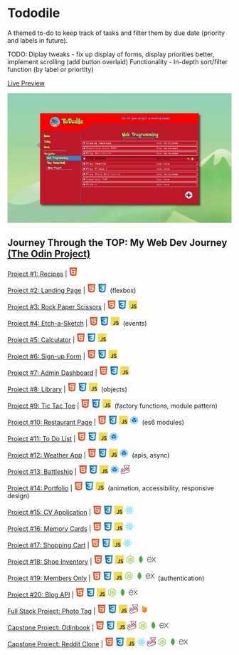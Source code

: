 # Tododile

A themed to-do to keep track of tasks and filter them by due date (priority and labels in future).

TODO:
Diplay tweaks - fix up display of forms, display priorities better, implement scrolling (add button overlaid)
Functionality - In-depth sort/filter function (by label or priortity)

[Live Preview](https://bchung54.github.io/todo-list/)

![screenshot](./screenshot.png)

## Journey Through the TOP: My Web Dev Journey [(The Odin Project)](https://theodinproject.com/)

<p>
    <a href="https://github.com/bchung54/odin-recipes">Project #1: Recipes</a>
    |
    <img src="https://raw.githubusercontent.com/devicons/devicon/master/icons/html5/html5-original.svg" alt="html5" title="html5" width="20" height="20"/>
</p>
<p>
    <a href="https://github.com/bchung54/landing-page">Project #2: Landing Page</a>
    <span>|</span>
    <img src="https://raw.githubusercontent.com/devicons/devicon/master/icons/html5/html5-original.svg" alt="html5" title="html5" width="20" height="20"/>
    <img src="https://raw.githubusercontent.com/devicons/devicon/master/icons/css3/css3-original.svg" alt="css3" title="css3" width="20" height="20"/>
    <span style="margin-left:.25rem">(flexbox)</span>
</p>
<p>
    <a href="https://github.com/bchung54/rockpaperscissors">Project #3: Rock Paper Scissors</a>
    <span>|</span>
    <img src="https://raw.githubusercontent.com/devicons/devicon/master/icons/html5/html5-original.svg" alt="html5" title="html5" width="20" height="20"/>
    <img src="https://raw.githubusercontent.com/devicons/devicon/master/icons/css3/css3-original.svg" alt="css3" title="css3" width="20" height="20"/>
    <img src="https://raw.githubusercontent.com/devicons/devicon/master/icons/javascript/javascript-original.svg" alt="javascript" title="javascript" width="20" height="20"/>
</p>
<p>
    <a href="https://github.com/bchung54/etch-a-sketch">Project #4: Etch-a-Sketch</a>
    <span>|</span>
    <img src="https://raw.githubusercontent.com/devicons/devicon/master/icons/html5/html5-original.svg" alt="html5" title="html5" width="20" height="20"/>
    <img src="https://raw.githubusercontent.com/devicons/devicon/master/icons/css3/css3-original.svg" alt="css3" title="css3" width="20" height="20"/>
    <img src="https://raw.githubusercontent.com/devicons/devicon/master/icons/javascript/javascript-original.svg" alt="javascript" title="javascript" width="20" height="20"/>
    <span style="margin-left:.25rem">(events)</span>
</p>
<p>
    <a href="https://github.com/bchung54/calc-project">Project #5: Calculator</a>
    <span>|</span>
    <img src="https://raw.githubusercontent.com/devicons/devicon/master/icons/html5/html5-original.svg" alt="html5" title="html5" width="20" height="20"/>
    <img src="https://raw.githubusercontent.com/devicons/devicon/master/icons/css3/css3-original.svg" alt="css3" title="css3" width="20" height="20"/>
    <img src="https://raw.githubusercontent.com/devicons/devicon/master/icons/javascript/javascript-original.svg" alt="javascript" title="javascript" width="20" height="20"/>
</p>
<p>
    <a href="https://github.com/bchung54/sign-up-form">Project #6: Sign-up Form</a>
    <span>|</span>
    <img src="https://raw.githubusercontent.com/devicons/devicon/master/icons/html5/html5-original.svg" alt="html5" title="html5" width="20" height="20"/>
    <img src="https://raw.githubusercontent.com/devicons/devicon/master/icons/css3/css3-original.svg" alt="css3" title="css3" width="20" height="20"/>
    <img src="https://raw.githubusercontent.com/devicons/devicon/master/icons/javascript/javascript-original.svg" alt="javascript" title="javascript" width="20" height="20"/>
</p>
<p>
    <a href="https://github.com/bchung54/admin-dashboard">Project #7: Admin Dashboard</a>
    <span>|</span>
    <img src="https://raw.githubusercontent.com/devicons/devicon/master/icons/html5/html5-original.svg" alt="html5" title="html5" width="20" height="20"/>
    <img src="https://raw.githubusercontent.com/devicons/devicon/master/icons/css3/css3-original.svg" alt="css3" title="css3" width="20" height="20"/>
    <img src="https://raw.githubusercontent.com/devicons/devicon/master/icons/javascript/javascript-original.svg" alt="javascript" title="javascript" width="20" height="20"/>
</p>
<p>
    <a href="https://github.com/bchung54/library-project">Project #8: Library</a>
    <span>|</span>
    <img src="https://raw.githubusercontent.com/devicons/devicon/master/icons/html5/html5-original.svg" alt="html5" title="html5" width="20" height="20"/>
    <img src="https://raw.githubusercontent.com/devicons/devicon/master/icons/css3/css3-original.svg" alt="css3" title="css3" width="20" height="20"/>
    <img src="https://raw.githubusercontent.com/devicons/devicon/master/icons/javascript/javascript-original.svg" alt="javascript" title="javascript" width="20" height="20"/>
    <span style="margin-left:.25rem">(objects)</span>
</p>
<p>
    <a href="https://github.com/bchung54/tic-tac-toe">Project #9: Tic Tac Toe</a>
    <span>|</span>
    <img src="https://raw.githubusercontent.com/devicons/devicon/master/icons/html5/html5-original.svg" alt="html5" title="html5" width="20" height="20"/>
    <img src="https://raw.githubusercontent.com/devicons/devicon/master/icons/css3/css3-original.svg" alt="css3" title="css3" width="20" height="20"/>
    <img src="https://raw.githubusercontent.com/devicons/devicon/master/icons/javascript/javascript-original.svg" alt="javascript" title="javascript" width="20" height="20"/>
    <span style="margin-left:.25rem">(factory functions, module pattern)</span>
</p>
<p>
    <a href="https://github.com/bchung54/restaurant-page">Project #10: Restaurant Page</a>
    <span>|</span>
    <img src="https://raw.githubusercontent.com/devicons/devicon/master/icons/html5/html5-original.svg" alt="html5" title="html5" width="20" height="20"/>
    <img src="https://raw.githubusercontent.com/devicons/devicon/master/icons/css3/css3-original.svg" alt="css3" title="css3" width="20" height="20"/>
    <img src="https://raw.githubusercontent.com/devicons/devicon/master/icons/javascript/javascript-original.svg" alt="javascript" title="javascript" width="20" height="20"/>
    <img src="https://raw.githubusercontent.com/devicons/devicon/master/icons/webpack/webpack-original.svg" alt="webpack" title="webpack" width="20" height="20"/>
    <span style="margin-left:.25rem">(es6 modules)</span>
</p>
<p>
    <a href="https://github.com/bchung54/todo-list">Project #11: To Do List</a>
    <span>|</span>
    <img src="https://raw.githubusercontent.com/devicons/devicon/master/icons/html5/html5-original.svg" alt="html5" title="html5" width="20" height="20"/>
    <img src="https://raw.githubusercontent.com/devicons/devicon/master/icons/css3/css3-original.svg" alt="css3" title="css3" width="20" height="20"/>
    <img src="https://raw.githubusercontent.com/devicons/devicon/master/icons/javascript/javascript-original.svg" alt="javascript" title="javascript" width="20" height="20"/>
    <img src="https://raw.githubusercontent.com/devicons/devicon/master/icons/webpack/webpack-original.svg" alt="webpack" title="webpack" width="20" height="20"/>
</p>
<p>
    <a href="https://github.com/bchung54/weather-app">Project #12: Weather App</a>
    <span>|</span>
    <img src="https://raw.githubusercontent.com/devicons/devicon/master/icons/html5/html5-original.svg" alt="html5" title="html5" width="20" height="20"/>
    <img src="https://raw.githubusercontent.com/devicons/devicon/master/icons/css3/css3-original.svg" alt="css3" title="css3" width="20" height="20"/>
    <img src="https://raw.githubusercontent.com/devicons/devicon/master/icons/javascript/javascript-original.svg" alt="javascript" title="javascript" width="20" height="20"/>
    <img src="https://raw.githubusercontent.com/devicons/devicon/master/icons/webpack/webpack-original.svg" alt="webpack" title="webpack" width="20" height="20"/>
    <span style="margin-left:.25rem">(apis, async)</span>
</p>
<p>
    <a href="https://github.com/bchung54/battleship">Project #13: Battleship</a>
    <span>|</span>
    <img src="https://raw.githubusercontent.com/devicons/devicon/master/icons/html5/html5-original.svg" alt="html5" title="html5" width="20" height="20"/>
    <img src="https://raw.githubusercontent.com/devicons/devicon/master/icons/css3/css3-original.svg" alt="css3" title="css3" width="20" height="20"/>
    <img src="https://raw.githubusercontent.com/devicons/devicon/master/icons/javascript/javascript-original.svg" alt="javascript" title="javascript" width="20" height="20"/>
    <img src="https://raw.githubusercontent.com/devicons/devicon/master/icons/webpack/webpack-original.svg" alt="webpack" title="webpack" width="20" height="20"/>
    <img src="https://raw.githubusercontent.com/devicons/devicon/master/icons/jest/jest-plain.svg" alt="jest" title="jest" width="20" height="20"/>
</p>
<p>
    <a href="https://github.com/bchung54/portfolio">Project #14: Portfolio</a>
    <span>|</span>
    <img src="https://raw.githubusercontent.com/devicons/devicon/master/icons/html5/html5-original.svg" alt="html5" title="html5" width="20" height="20"/>
    <img src="https://raw.githubusercontent.com/devicons/devicon/master/icons/css3/css3-original.svg" alt="css3" title="css3" width="20" height="20"/>
    <img src="https://raw.githubusercontent.com/devicons/devicon/master/icons/javascript/javascript-original.svg" alt="javascript" title="javascript" width="20" height="20"/>
    <span style="margin-left:.25rem">(animation, accessibility, responsive design)</span>
</p>
<p>
    <a href="https://github.com/bchung54/cv-project">Project #15: CV Application</a>
    <span>|</span>
    <img src="https://raw.githubusercontent.com/devicons/devicon/master/icons/html5/html5-original.svg" alt="html5" title="html5" width="20" height="20"/>
    <img src="https://raw.githubusercontent.com/devicons/devicon/master/icons/css3/css3-original.svg" alt="css3" title="css3" width="20" height="20"/>
    <img src="https://raw.githubusercontent.com/devicons/devicon/master/icons/javascript/javascript-original.svg" alt="javascript" title="javascript" width="20" height="20"/>
    <img src="https://raw.githubusercontent.com/devicons/devicon/master/icons/react/react-original.svg" alt="react" title="react" width="20" height="20"/>
</p>
<p>
    <a href="https://github.com/bchung54/memory-cards">Project #16: Memory Cards</a>
    <span>|</span>
    <img src="https://raw.githubusercontent.com/devicons/devicon/master/icons/html5/html5-original.svg" alt="html5" title="html5" width="20" height="20"/>
    <img src="https://raw.githubusercontent.com/devicons/devicon/master/icons/css3/css3-original.svg" alt="css3" title="css3" width="20" height="20"/>
    <img src="https://raw.githubusercontent.com/devicons/devicon/master/icons/javascript/javascript-original.svg" alt="javascript" title="javascript" width="20" height="20"/>
    <img src="https://raw.githubusercontent.com/devicons/devicon/master/icons/react/react-original.svg" alt="react" title="react" width="20" height="20"/>
</p>
<p>
    <a href="https://github.com/bchung54/shopping-cart">Project #17: Shopping Cart</a>
    <span>|</span>
    <img src="https://raw.githubusercontent.com/devicons/devicon/master/icons/html5/html5-original.svg" alt="html5" title="html5" width="20" height="20"/>
    <img src="https://raw.githubusercontent.com/devicons/devicon/master/icons/css3/css3-original.svg" alt="css3" title="css3" width="20" height="20"/>
    <img src="https://raw.githubusercontent.com/devicons/devicon/master/icons/javascript/javascript-original.svg" alt="javascript" title="javascript" width="20" height="20"/>
    <img src="https://raw.githubusercontent.com/devicons/devicon/master/icons/react/react-original.svg" alt="react" title="react" width="20" height="20"/>
</p>
<p>
    <a href="https://github.com/bchung54/inventory-app">Project #18: Shoe Inventory</a>
    <span>|</span>
    <img src="https://raw.githubusercontent.com/devicons/devicon/master/icons/html5/html5-original.svg" alt="html5" title="html5" width="20" height="20"/>
    <img src="https://raw.githubusercontent.com/devicons/devicon/master/icons/css3/css3-original.svg" alt="css3" title="css3" width="20" height="20"/>
    <img src="https://raw.githubusercontent.com/devicons/devicon/master/icons/javascript/javascript-original.svg" alt="javascript" title="javascript" width="20" height="20"/>
    <img src="https://raw.githubusercontent.com/devicons/devicon/master/icons/nodejs/nodejs-original.svg" alt="nodejs" title="nodejs" width="20" height="20"/>
    <img src="https://raw.githubusercontent.com/devicons/devicon/master/icons/mongodb/mongodb-plain.svg" alt="mongodb" title="mongodb" width="20" height="20"/>
    <img src="https://raw.githubusercontent.com/devicons/devicon/master/icons/express/express-original.svg" alt="express" title="express" width="20" height="20"/>
</p>
<p>
    <a href="https://github.com/bchung54/members-only">Project #19: Members Only</a>
    <span>|</span>
    <img src="https://raw.githubusercontent.com/devicons/devicon/master/icons/html5/html5-original.svg" alt="html5" title="html5" width="20" height="20"/>
    <img src="https://raw.githubusercontent.com/devicons/devicon/master/icons/css3/css3-original.svg" alt="css3" title="css3" width="20" height="20"/>
    <img src="https://raw.githubusercontent.com/devicons/devicon/master/icons/javascript/javascript-original.svg" alt="javascript" title="javascript" width="20" height="20"/>
    <img src="https://raw.githubusercontent.com/devicons/devicon/master/icons/nodejs/nodejs-original.svg" alt="nodejs" title="nodejs" width="20" height="20"/>
    <img src="https://raw.githubusercontent.com/devicons/devicon/master/icons/mongodb/mongodb-plain.svg" alt="mongodb" title="mongodb" width="20" height="20"/>
    <img src="https://raw.githubusercontent.com/devicons/devicon/master/icons/express/express-original.svg" alt="express" title="express" width="20" height="20"/>
    <span style="margin-left:.25rem">(authentication)</span>
</p>
<p>
    <a href="https://github.com/bchung54/blog-api">Project #20: Blog API</a>
    <span>|</span>
    <img src="https://raw.githubusercontent.com/devicons/devicon/master/icons/html5/html5-original.svg" alt="html5" title="html5" width="20" height="20"/>
    <img src="https://raw.githubusercontent.com/devicons/devicon/master/icons/css3/css3-original.svg" alt="css3" title="css3" width="20" height="20"/>
    <img src="https://raw.githubusercontent.com/devicons/devicon/master/icons/javascript/javascript-original.svg" alt="javascript" title="javascript" width="20" height="20"/>
    <img src="https://raw.githubusercontent.com/devicons/devicon/master/icons/nodejs/nodejs-original.svg" alt="nodejs" title="nodejs" width="20" height="20"/>
    <img src="https://raw.githubusercontent.com/devicons/devicon/master/icons/mongodb/mongodb-plain.svg" alt="mongodb" title="mongodb" width="20" height="20"/>
    <img src="https://raw.githubusercontent.com/devicons/devicon/master/icons/express/express-original.svg" alt="express" title="express" width="20" height="20"/>
</p>
<p>
    <a href="https://github.com/bchung54/photo-tag">Full Stack Project: Photo Tag</a>
    <span>|</span>
    <img src="https://raw.githubusercontent.com/devicons/devicon/master/icons/html5/html5-original.svg" alt="html5" title="html5" width="20" height="20"/>
    <img src="https://raw.githubusercontent.com/devicons/devicon/master/icons/css3/css3-original.svg" alt="css3" title="css3" width="20" height="20"/>
    <img src="https://raw.githubusercontent.com/devicons/devicon/master/icons/javascript/javascript-original.svg" alt="javascript" title="javascript" width="20" height="20"/>
    <img src="https://raw.githubusercontent.com/devicons/devicon/master/icons/jest/jest-plain.svg" alt="jest" title="jest" width="20" height="20"/>
    <img src="https://raw.githubusercontent.com/devicons/devicon/master/icons/firebase/firebase-plain.svg" alt="firebase" title="firebase" width="20" height="20"/>
</p>
<p>
    <a href="https://github.com/bchung54/odin-meta-api">Capstone Project: Odinbook</a>
    <span>|</span>
    <img src="https://raw.githubusercontent.com/devicons/devicon/master/icons/html5/html5-original.svg" alt="html5" title="html5" width="20" height="20"/>
    <img src="https://raw.githubusercontent.com/devicons/devicon/master/icons/css3/css3-original.svg" alt="css3" title="css3" width="20" height="20"/>
    <img src="https://raw.githubusercontent.com/devicons/devicon/master/icons/javascript/javascript-original.svg" alt="javascript" title="javascript" width="20" height="20"/>
    <img src="https://raw.githubusercontent.com/devicons/devicon/master/icons/jest/jest-plain.svg" alt="jest" title="jest" width="20" height="20"/>
    <img src="https://raw.githubusercontent.com/devicons/devicon/master/icons/nodejs/nodejs-original.svg" alt="nodejs" title="nodejs" width="20" height="20"/>
    <img src="https://raw.githubusercontent.com/devicons/devicon/master/icons/mongodb/mongodb-plain.svg" alt="mongodb" title="mongodb" width="20" height="20"/>
    <img src="https://raw.githubusercontent.com/devicons/devicon/master/icons/express/express-original.svg" alt="express" title="express" width="20" height="20"/>
</p>
<p>
    <a href="https://github.com/bchung54/reddit-clone">Capstone Project: Reddit Clone</a>
    <span>|</span>
    <img src="https://raw.githubusercontent.com/devicons/devicon/master/icons/html5/html5-original.svg" alt="html5" title="html5" width="20" height="20"/>
    <img src="https://raw.githubusercontent.com/devicons/devicon/master/icons/css3/css3-original.svg" alt="css3" title="css3" width="20" height="20"/>
    <img src="https://raw.githubusercontent.com/devicons/devicon/master/icons/javascript/javascript-original.svg" alt="javascript" title="javascript" width="20" height="20"/>
    <img src="https://raw.githubusercontent.com/devicons/devicon/master/icons/react/react-original.svg" alt="react" title="react" width="20" height="20"/>
    <img src="https://raw.githubusercontent.com/devicons/devicon/master/icons/jest/jest-plain.svg" alt="jest" title="jest" width="20" height="20"/>
    <img src="https://raw.githubusercontent.com/devicons/devicon/master/icons/nodejs/nodejs-original.svg" alt="nodejs" title="nodejs" width="20" height="20"/>
    <img src="https://raw.githubusercontent.com/devicons/devicon/master/icons/mongodb/mongodb-plain.svg" alt="mongodb" title="mongodb" width="20" height="20"/>
    <img src="https://raw.githubusercontent.com/devicons/devicon/master/icons/express/express-original.svg" alt="express" title="express" width="20" height="20"/>
</p>
